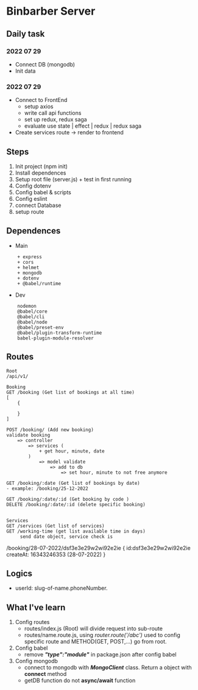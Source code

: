 # Binbarber Server

## Daily task

### 2022 07 29

- Connect DB (mongodb)
- Init data

### 2022 07 29

- Connect to FrontEnd
  - setup axios
  - write call api functions
  - set up redux, redux saga
  - evaluate use state | effect | redux | redux saga
- Create services route -> render to frontend

## Steps

1. Init project (npm init)
2. Install dependences
3. Setup root file (server.js) + test in first running
4. Config dotenv
5. Config babel & scripts
6. Config eslint
7. connect Database
8. setup route

## Dependences

- Main

```
	+ express
	+ cors
	+ helmet
	+ mongodb
	+ dotenv
	+ @babel/runtime

```

- Dev

```
	nodemon
	@babel/core
	@babel/cli
	@babel/node
	@babel/preset-env
	@babel/plugin-transform-runtime
	babel-plugin-module-resolver
```

## Routes

```
Root
/api/v1/

Booking
GET /booking (Get list of bookings at all time)
[
	{

	}
]

POST /booking/ (Add new booking)
validate booking
	=> controller
		=> services (
			+ get hour, minute, date
		)
			=> model validate
				=> add to db
					=> set hour, minute to not free anymore

GET /booking/:date (Get list of bookings by date)
- example: /booking/25-12-2022

GET /booking/:date/:id (Get booking by code )
DELETE /booking/:date/:id (delete specific booking)


Services
GET /services (Get list of services)
GET /working-time (get list available time in days)
     send date object, service check is

```

/booking/28-07-2022/dsf3e3e29w2wi92e2ie
{
id:dsf3e3e29w2wi92e2ie
createAt: 16343246353 (28-07-2022)
}

## Logics
- userId: slug-of-name.phoneNumber.

## What I've learn

1. Config routes
   - routes/index.js (Root) will divide request into sub-route
   - routes/name.route.js, using _router.route('/abc')_ used to config specific route and METHOD(GET, POST,...) go from root.
2. Config babel
   - remove **_"type":"module"_** in package.json after config babel
3. Config mongodb
   - connect to mongodb with **_MongoClient_** class. Return a object with **connect** method
   - getDB function do not **async/await** function

